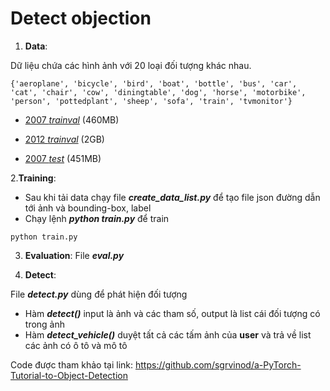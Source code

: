 <h1>Detect objection</h1>

1. **Data**:

Dữ liệu chứa các hình ảnh với 20 loại đối tượng khác nhau.

```
{'aeroplane', 'bicycle', 'bird', 'boat', 'bottle', 'bus', 'car', 'cat', 'chair', 'cow', 'diningtable', 'dog', 'horse', 'motorbike', 'person', 'pottedplant', 'sheep', 'sofa', 'train', 'tvmonitor'}
```
- [2007 _trainval_](http://host.robots.ox.ac.uk/pascal/VOC/voc2007/VOCtrainval_06-Nov-2007.tar) (460MB)

- [2012 _trainval_](http://host.robots.ox.ac.uk/pascal/VOC/voc2012/VOCtrainval_11-May-2012.tar) (2GB)

- [2007 _test_](http://host.robots.ox.ac.uk/pascal/VOC/voc2007/VOCtest_06-Nov-2007.tar) (451MB)

2.**Training**:

- Sau khi tải data chạy file ***create_data_list.py*** để tạo file json đường dẫn tới ảnh và bounding-box, label
- Chạy lệnh ***python train.py*** để train
```
python train.py
```

3. **Evaluation**: File ***eval.py***

4. **Detect**:

File ***detect.py*** dùng để phát hiện đối tượng
- Hàm ***detect()*** input là ảnh và các tham số, output là list cái đối tượng có trong ảnh
- Hàm ***detect_vehicle()*** duyệt tất cả các tấm ảnh của **user** và trả về list các ảnh có ô tô và mô tô

Code được tham khảo tại link: https://github.com/sgrvinod/a-PyTorch-Tutorial-to-Object-Detection

